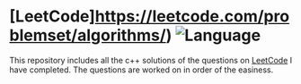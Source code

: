 # [LeetCode]https://leetcode.com/problemset/algorithms/) ![Language](https://img.shields.io/badge/language-c%2B%2B-brightgreen.svg)

This repository includes all the c++ solutions of the questions on [LeetCode](http://leetcode.com) I have completed.
The questions are worked on in order of the easiness.

